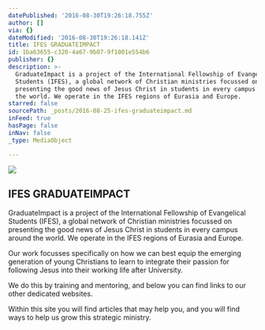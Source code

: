 ```yaml
---
datePublished: '2016-08-30T19:26:18.755Z'
author: []
via: {}
dateModified: '2016-08-30T19:26:18.141Z'
title: IFES GRADUATEIMPACT
id: 1ba63655-c320-4a67-9b07-9f1001e554b6
publisher: {}
description: >-
  GraduateImpact is a project of the International Fellowship of Evangelical
  Students (IFES), a global network of Christian ministries focussed on
  presenting the good news of Jesus Christ in students in every campus around
  the world. We operate in the IFES regions of Eurasia and Europe.
starred: false
sourcePath: _posts/2016-08-25-ifes-graduateimpact.md
inFeed: true
hasPage: false
inNav: false
_type: MediaObject

---
```

![](https://the-grid-user-content.s3-us-west-2.amazonaws.com/bc45e126-9463-458a-b0dd-d2a99fb04ca7.jpg)

## **IFES GRADUATEIMPACT**

GraduateImpact is a project of the International Fellowship of Evangelical Students (IFES), a global network of Christian ministries focussed on presenting the good news of Jesus Christ in students in every campus around the world. We operate in the IFES regions of Eurasia and Europe.

Our work focusses specifically on how we can best equip the emerging generation of young Christians to learn to integrate their passion for following Jesus into their working life after University.

We do this by training and mentoring, and below you can find links to our other dedicated websites.

Within this site you will find articles that may help you, and you will find ways to help us grow this strategic ministry.